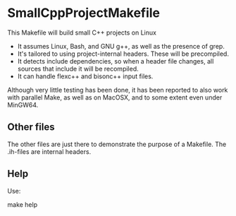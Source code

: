 # SmallCppProjectMakefile
This Makefile will build small C++ projects on Linux

* It assumes Linux, Bash, and GNU g++, as well as the presence of grep.
* It's tailored to using project-internal headers. These will be precompiled.
* It detects include dependencies, so when a header file changes, all sources
  that include it will be recompiled.
* It can handle flexc++ and bisonc++ input files.

Although very little testing has been done, it has been reported to also work
with parallel Make, as well as on MacOSX, and to some extent even under
MinGW64.

## Other files
The other files are just there to demonstrate the purpose of a Makefile.
The .ih-files are internal headers.

## Help
Use:

   make help
